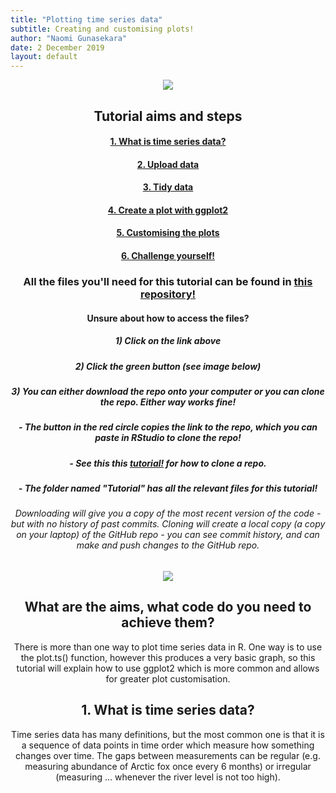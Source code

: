 ```yaml
---
title: "Plotting time series data"
subtitle: Creating and customising plots!
author: "Naomi Gunasekara"
date: 2 December 2019
layout: default
---
```


<center> <img src="https://github.com/EdDataScienceEES/tutorial-naomii39/blob/master/Tutorial/Images/banner.png" /> <center>

## Tutorial aims and steps

#### <a href="#section1"> 1. What is time series data?</a>

#### <a href="#section2"> 2. Upload data</a>

#### <a href="#section3"> 3. Tidy data</a>

#### <a href="#section4"> 4. Create a plot with ggplot2</a>

#### <a href="#section5"> 5. Customising the plots</a>

#### <a href="#section6"> 6. Challenge yourself!</a>

### All the files you'll need for this tutorial can be found in <a href="https://github.com/EdDataScienceEES/tutorial-naomii39" target="_blank">this repository!</a>

#### Unsure about how to access the files? 

##### 1) Click on the link above
##### 2) Click the green button (see image below)
##### 3) You can either download the repo onto your computer _or_ you can clone the repo. Either way works fine! 
##### - The button in the red circle copies the link to the repo, which you can paste in RStudio to clone the repo!
##### - See this this <a href="https://ourcodingclub.github.io/2017/02/27/git.html" target="_blank">tutorial!</a> for how to clone a repo. 
##### - The folder named "Tutorial" has all the relevant files for this tutorial!
###### Downloading will give you a copy of the most recent version of the code - but with no history of past commits. Cloning will create a local copy (a copy on your laptop) of the GitHub repo - you _can_ see commit history, and can make and push changes to the GitHub repo. 

<center> <img src="https://github.com/EdDataScienceEES/tutorial-naomii39/blob/master/Tutorial/Images/clone_download.png" /> <center>

## What are the aims, what code do you need to achieve them?
There is more than one way to plot time series data in R. One way is to use the plot.ts() function, however this produces a very basic graph, so this tutorial will explain how to use ggplot2 which is more common and allows for greater plot customisation. 


## <a name="section1"> 1. What is time series data? </a>
Time series data has many definitions, but the most common one is that it is a sequence of data points in time order which measure how something changes over time. The gaps between measurements can be regular (e.g. measuring abundance of Arctic fox once every 6 months) or irregular (measuring ... whenever the river level is not too high). 
